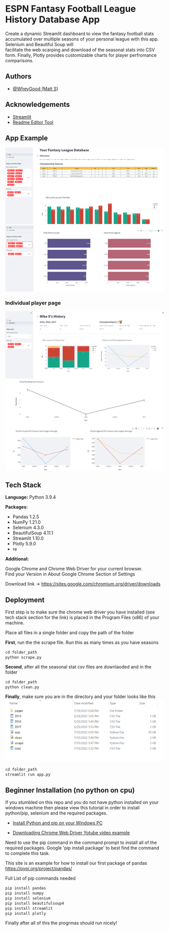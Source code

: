 # ESPN Fantasy Football League History Database App

Create a dynamic Streamlit dashboard to view the fantasy football stats accumulated over 
multiple seasons of your personal league with this app. Selenium and Beautiful Soup will    
facilitate the web scarping and download of the seasonal stats into CSV form.  Finally, Plotly
provides customizable charts for player perfromance comparisons.





## Authors

- [@WheyGood (Matt S)](https://www.https://github.com/WheyGood)


## Acknowledgements
 - [Streamlit](https://docs.streamlit.io/)
 - [Readme Editor Tool](https://readme.so/)


## App Example
![](images/main.png)
![](images/main3.png)
### Individual player page
![](images/ind1.png)
![](images/ind2.png)



## Tech Stack

**Language:** Python 3.9.4

**Packages:** 
- Pandas 1.2.5 
- NumPy 1.21.0 
- Selenium 4.3.0
- BeautifulSoup 4.11.1
- Streamlit 1.10.0
- Plotly 5.9.0
- re

**Additional:** 

Google Chrome and Chrome Web Driver for your current browser.  
Find your Version in About Google Chrome Section of Settings

Download link -> https://sites.google.com/chromium.org/driver/downloads
## Deployment

First step is to make sure the chrome web driver you have installed (see tech stack section for the link)
is placed in the Program Files (x86) of your machine. 

Place all files in a single folder and copy the path of the folder

**First**, run the the scrape file. Run this as many times as you have seasons

 ```
cd folder_path
python scrape.py
 ```

**Second**, after all the seasonal stat csv files are downlaoded and in the folder 

```
cd folder_path
python clean.py
```

**Finally**, make sure you are in the directory and your folder looks like this
![](images/FolderExample.png)


```
cd folder_path
streamlit run app.py
```

## Beginner Installation (no python on cpu)

If you stumbled on this repo and you do not have python installed on your windows machine then
please view this tutorial in order to install python/pip, selenium and the required packages.

- [Install Python and pip on your Windows PC](https://www.youtube.com/watch?v=AwIXfaGEN4c)

- [Downloading Chrome Web Driver Yotube video example](https://youtu.be/Xjv1sY630Uc?t=261)


Need to use the pip command in the command prompt to install all of the required packages.
Google 'pip install package' to best find the command to complete this task.


This site is an example for how to install our first package of pandas 
https://pypi.org/project/pandas/ 

Full List of pip commands needed
```
pip install pandas
pip install numpy
pip install selenium
pip install beautifulsoup4
pip install streamlit
pip install plotly
```

Finally after all of this the progrmas should run nicely!
